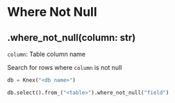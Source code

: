 # Where Not Null

## .where_not_null(column: str)

`column`: Table column name

Search for rows where `column` is not null

```python
db = Knex("<db name>")

db.select().from_("<table>").where_not_null("field")
```
